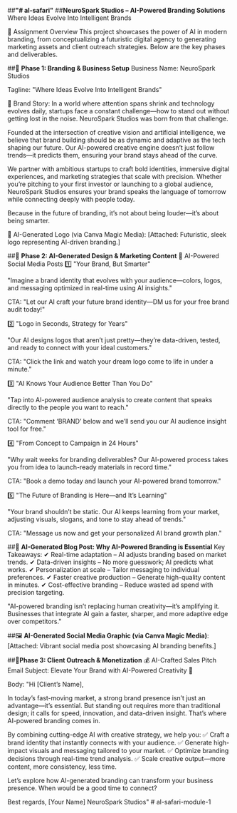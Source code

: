 ##**"# al-safari"**
##**NeuroSpark Studios – AI-Powered Branding Solutions**
Where Ideas Evolve Into Intelligent Brands

📌 Assignment Overview
This project showcases the power of AI in modern branding, from conceptualizing a futuristic digital agency to generating marketing assets and client outreach strategies. Below are the key phases and deliverables.

##🔹 **Phase 1: Branding & Business Setup**
Business Name:
NeuroSpark Studios

Tagline:
"Where Ideas Evolve Into Intelligent Brands"

📖 Brand Story:
In a world where attention spans shrink and technology evolves daily, startups face a constant challenge—how to stand out without getting lost in the noise. NeuroSpark Studios was born from that challenge.

Founded at the intersection of creative vision and artificial intelligence, we believe that brand building should be as dynamic and adaptive as the tech shaping our future. Our AI-powered creative engine doesn’t just follow trends—it predicts them, ensuring your brand stays ahead of the curve.

We partner with ambitious startups to craft bold identities, immersive digital experiences, and marketing strategies that scale with precision. Whether you’re pitching to your first investor or launching to a global audience, NeuroSpark Studios ensures your brand speaks the language of tomorrow while connecting deeply with people today.

Because in the future of branding, it’s not about being louder—it’s about being smarter.

🎨 AI-Generated Logo (via Canva Magic Media):
[Attached: Futuristic, sleek logo representing AI-driven branding.]

##🔹 **Phase 2: AI-Generated Design & Marketing Content**
📢 AI-Powered Social Media Posts
1️⃣ "Your Brand, But Smarter"

"Imagine a brand identity that evolves with your audience—colors, logos, and messaging optimized in real-time using AI insights."

CTA: "Let our AI craft your future brand identity—DM us for your free brand audit today!"

2️⃣ "Logo in Seconds, Strategy for Years"

"Our AI designs logos that aren’t just pretty—they’re data-driven, tested, and ready to connect with your ideal customers."

CTA: "Click the link and watch your dream logo come to life in under a minute."

3️⃣ "AI Knows Your Audience Better Than You Do"

"Tap into AI-powered audience analysis to create content that speaks directly to the people you want to reach."

CTA: "Comment ‘BRAND’ below and we’ll send you our AI audience insight tool for free."

4️⃣ "From Concept to Campaign in 24 Hours"

"Why wait weeks for branding deliverables? Our AI-powered process takes you from idea to launch-ready materials in record time."

CTA: "Book a demo today and launch your AI-powered brand tomorrow."

5️⃣ "The Future of Branding is Here—and It’s Learning"

"Your brand shouldn’t be static. Our AI keeps learning from your market, adjusting visuals, slogans, and tone to stay ahead of trends."

CTA: "Message us now and get your personalized AI brand growth plan."

##📑 **AI-Generated Blog Post: Why AI-Powered Branding is Essential**
Key Takeaways:
✔ Real-time adaptation – AI adjusts branding based on market trends.
✔ Data-driven insights – No more guesswork; AI predicts what works.
✔ Personalization at scale – Tailor messaging to individual preferences.
✔ Faster creative production – Generate high-quality content in minutes.
✔ Cost-effective branding – Reduce wasted ad spend with precision targeting.

"AI-powered branding isn’t replacing human creativity—it’s amplifying it. Businesses that integrate AI gain a faster, sharper, and more adaptive edge over competitors."

##🖼️ **AI-Generated Social Media Graphic (via Canva Magic Media)**:
[Attached: Vibrant social media post showcasing AI branding benefits.]

##🔹**Phase 3: Client Outreach & Monetization**
💰 AI-Crafted Sales Pitch Email
Subject: Elevate Your Brand with AI-Powered Creativity 🚀

Body:
"Hi [Client’s Name],

In today’s fast-moving market, a strong brand presence isn’t just an advantage—it’s essential. But standing out requires more than traditional design; it calls for speed, innovation, and data-driven insight. That’s where AI-powered branding comes in.

By combining cutting-edge AI with creative strategy, we help you:
✅ Craft a brand identity that instantly connects with your audience.
✅ Generate high-impact visuals and messaging tailored to your market.
✅ Optimize branding decisions through real-time trend analysis.
✅ Scale creative output—more content, more consistency, less time.

Let’s explore how AI-generated branding can transform your business presence. When would be a good time to connect?

Best regards,
[Your Name]
NeuroSpark Studios"
#   a l - s a f a r i - m o d u l e - 1  
 